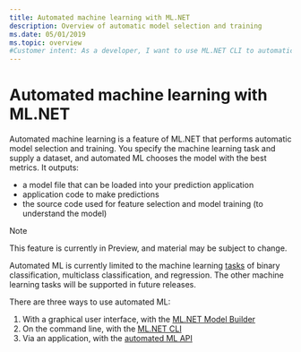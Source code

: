 ```yaml
---
title: Automated machine learning with ML.NET
description: Overview of automatic model selection and training
ms.date: 05/01/2019
ms.topic: overview
#Customer intent: As a developer, I want to use ML.NET CLI to automatically select and train a model.
---
```

# Automated machine learning with ML.NET

Automated machine learning is a feature of ML.NET that performs automatic model selection and training. You specify the machine learning task and supply a dataset, and automated ML chooses the model with the best metrics. It outputs:

- a model file that can be loaded into your prediction application
- application code to make predictions
- the source code used for feature selection and model training (to understand the model)

> [!NOTE]
> This feature is currently in Preview, and material may be subject to change.

Automated ML is currently limited to the machine learning [tasks](resources/tasks.md) of binary classification, multiclass classification, and regression. The other machine learning tasks will be supported in future releases.

There are three ways to use automated ML:

1. With a graphical user interface, with the [ML.NET Model Builder](automate-training-with-model-builder.md)
1. On the command line, with the [ML.NET CLI](automate-training-with-cli.md)
1. Via an application, with the [automated ML API](how-to-guides/how-to-use-the-automl-api.md)
